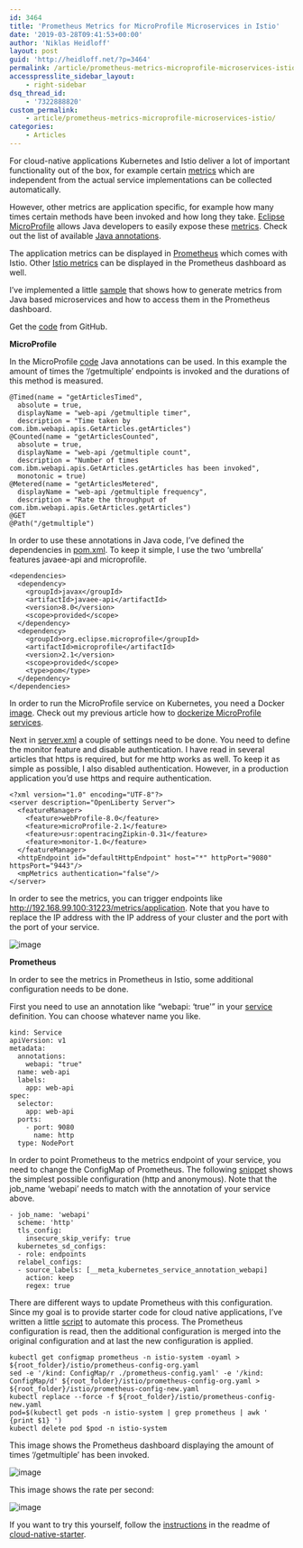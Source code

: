 ```yaml
---
id: 3464
title: 'Prometheus Metrics for MicroProfile Microservices in Istio'
date: '2019-03-28T09:41:53+00:00'
author: 'Niklas Heidloff'
layout: post
guid: 'http://heidloff.net/?p=3464'
permalink: /article/prometheus-metrics-microprofile-microservices-istio/
accesspresslite_sidebar_layout:
    - right-sidebar
dsq_thread_id:
    - '7322888820'
custom_permalink:
    - article/prometheus-metrics-microprofile-microservices-istio/
categories:
    - Articles
---
```


For cloud-native applications Kubernetes and Istio deliver a lot of important functionality out of the box, for example certain [metrics](https://istio.io/docs/tasks/telemetry/metrics/tcp-metrics/) which are independent from the actual service implementations can be collected automatically.

However, other metrics are application specific, for example how many times certain methods have been invoked and how long they take. [Eclipse MicroProfile](https://microprofile.io/) allows Java developers to easily expose these [metrics](https://microprofile.io/project/eclipse/microprofile-metrics/spec/src/main/asciidoc/metrics_spec.adoc). Check out the list of available [Java annotations](https://microprofile.io/project/eclipse/microprofile-metrics/spec/src/main/asciidoc/app-programming-model.adoc).

The application metrics can be displayed in [Prometheus](https://prometheus.io/) which comes with Istio. Other [Istio metrics](https://istio.io/docs/reference/config/policy-and-telemetry/adapters/prometheus/) can be displayed in the Prometheus dashboard as well.

I’ve implemented a little [sample](https://github.com/nheidloff/cloud-native-starter) that shows how to generate metrics from Java based microservices and how to access them in the Prometheus dashboard.

Get the [code](https://github.com/nheidloff/cloud-native-starter) from GitHub.

**MicroProfile**

In the MicroProfile [code](https://github.com/nheidloff/cloud-native-starter/blob/master/web-api-java-jee/src/main/java/com/ibm/webapi/apis/GetArticles.java) Java annotations can be used. In this example the amount of times the ‘/getmultiple’ endpoints is invoked and the durations of this method is measured.

```
@Timed(name = "getArticlesTimed",
  absolute = true,
  displayName = "web-api /getmultiple timer",
  description = "Time taken by com.ibm.webapi.apis.GetArticles.getArticles")
@Counted(name = "getArticlesCounted",
  absolute = true,
  displayName = "web-api /getmultiple count",
  description = "Number of times com.ibm.webapi.apis.GetArticles.getArticles has been invoked",
  monotonic = true)
@Metered(name = "getArticlesMetered",
  displayName = "web-api /getmultiple frequency",
  description = "Rate the throughput of com.ibm.webapi.apis.GetArticles.getArticles")
@GET
@Path("/getmultiple")
```

In order to use these annotations in Java code, I’ve defined the dependencies in [pom.xml](https://github.com/nheidloff/cloud-native-starter/blob/master/web-api-java-jee/pom.xml). To keep it simple, I use the two ‘umbrella’ features javaee-api and microprofile.

```
<dependencies>
  <dependency>
    <groupId>javax</groupId>
    <artifactId>javaee-api</artifactId>
    <version>8.0</version>
    <scope>provided</scope>
  </dependency>
  <dependency>
    <groupId>org.eclipse.microprofile</groupId>
    <artifactId>microprofile</artifactId>
    <version>2.1</version>
    <scope>provided</scope>
    <type>pom</type>
  </dependency>
</dependencies>
```

In order to run the MicroProfile service on Kubernetes, you need a Docker [image](https://github.com/nheidloff/cloud-native-starter/blob/master/web-api-java-jee/Dockerfile). Check out my previous article how to [dockerize MicroProfile services](http://heidloff.net/article/dockerizing-container-java-microprofile).

Next in [server.xml](https://github.com/nheidloff/cloud-native-starter/blob/master/web-api-java-jee/liberty/server.xml) a couple of settings need to be done. You need to define the monitor feature and disable authentication. I have read in several articles that https is required, but for me http works as well. To keep it as simple as possible, I also disabled authentication. However, in a production application you’d use https and require authentication.

```
<?xml version="1.0" encoding="UTF-8"?>
<server description="OpenLiberty Server">
  <featureManager>
    <feature>webProfile-8.0</feature>
    <feature>microProfile-2.1</feature>
    <feature>usr:opentracingZipkin-0.31</feature>    
    <feature>monitor-1.0</feature> 
  </featureManager>
  <httpEndpoint id="defaultHttpEndpoint" host="*" httpPort="9080" httpsPort="9443"/>
  <mpMetrics authentication="false"/>    
</server>
```

In order to see the metrics, you can trigger endpoints like http://192.168.99.100:31223/metrics/application. Note that you have to replace the IP address with the IP address of your cluster and the port with the port of your service.

![image](/assets/img/2019/03/istio-prometheus-3.png)

**Prometheus**

In order to see the metrics in Prometheus in Istio, some additional configuration needs to be done.

First you need to use an annotation like “webapi: ‘true'” in your [service](https://github.com/nheidloff/cloud-native-starter/blob/master/web-api-java-jee/deployment/kubernetes-service.yaml) definition. You can choose whatever name you like.

```
kind: Service
apiVersion: v1
metadata:
  annotations:
    webapi: "true"
  name: web-api
  labels:
    app: web-api
spec:
  selector:
    app: web-api
  ports:
    - port: 9080
      name: http
  type: NodePort
```

In order to point Prometheus to the metrics endpoint of your service, you need to change the ConfigMap of Prometheus. The following [snippet](https://github.com/nheidloff/cloud-native-starter/blob/master/istio/prometheus-config.yaml) shows the simplest possible configuration (http and anonymous). Note that the job\_name ‘webapi’ needs to match with the annotation of your service above.

```
- job_name: 'webapi'
  scheme: 'http'
  tls_config:
    insecure_skip_verify: true
  kubernetes_sd_configs:
  - role: endpoints
  relabel_configs:
  - source_labels: [__meta_kubernetes_service_annotation_webapi]
    action: keep
    regex: true
```

There are different ways to update Prometheus with this configuration. Since my goal is to provide starter code for cloud native applications, I’ve written a little [script](https://github.com/nheidloff/cloud-native-starter/blob/master/scripts/configure-prometheus.sh) to automate this process. The Prometheus configuration is read, then the additional configuration is merged into the original configuration and at last the new configuration is applied.

```
kubectl get configmap prometheus -n istio-system -oyaml > ${root_folder}/istio/prometheus-config-org.yaml
sed -e '/kind: ConfigMap/r ./prometheus-config.yaml' -e '/kind: ConfigMap/d' ${root_folder}/istio/prometheus-config-org.yaml > ${root_folder}/istio/prometheus-config-new.yaml
kubectl replace --force -f ${root_folder}/istio/prometheus-config-new.yaml
pod=$(kubectl get pods -n istio-system | grep prometheus | awk ' {print $1} ')
kubectl delete pod $pod -n istio-system
```

This image shows the Prometheus dashboard displaying the amount of times ‘/getmultiple’ has been invoked.

![image](/assets/img/2019/03/istio-prometheus-1.png)

This image shows the rate per second:

![image](/assets/img/2019/03/istio-prometheus-2.png)

If you want to try this yourself, follow the [instructions](https://github.com/nheidloff/cloud-native-starter#demo---metrics) in the readme of [cloud-native-starter](https://github.com/nheidloff/cloud-native-starter).